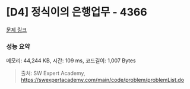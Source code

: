 # [D4] 정식이의 은행업무 - 4366 

[문제 링크](https://swexpertacademy.com/main/code/problem/problemDetail.do?contestProbId=AWMeRLz6kC0DFAXd) 

### 성능 요약

메모리: 44,244 KB, 시간: 109 ms, 코드길이: 1,007 Bytes



> 출처: SW Expert Academy, https://swexpertacademy.com/main/code/problem/problemList.do